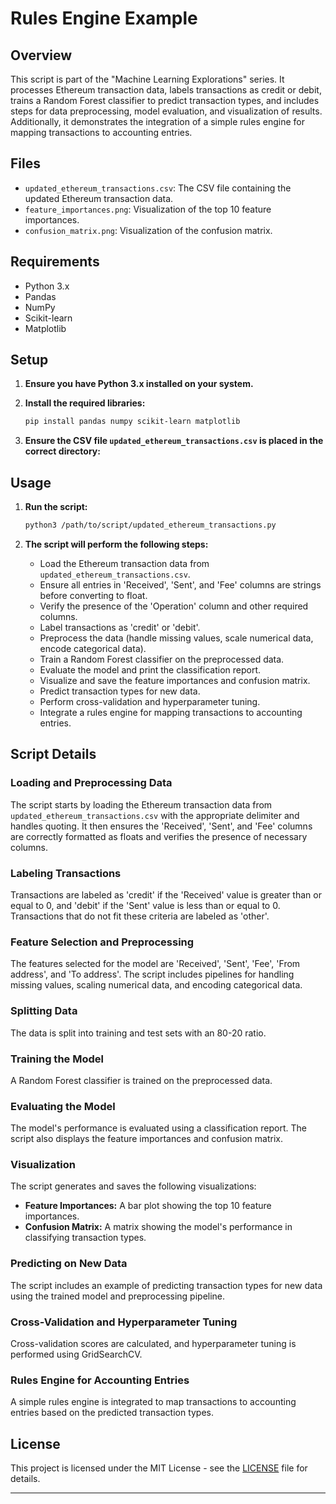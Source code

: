 # Rules Engine Example

## Overview

This script is part of the "Machine Learning Explorations" series. It processes Ethereum transaction data, labels transactions as credit or debit, trains a Random Forest classifier to predict transaction types, and includes steps for data preprocessing, model evaluation, and visualization of results. Additionally, it demonstrates the integration of a simple rules engine for mapping transactions to accounting entries.

## Files

- `updated_ethereum_transactions.csv`: The CSV file containing the updated Ethereum transaction data.
- `feature_importances.png`: Visualization of the top 10 feature importances.
- `confusion_matrix.png`: Visualization of the confusion matrix.

## Requirements

- Python 3.x
- Pandas
- NumPy
- Scikit-learn
- Matplotlib

## Setup

1. **Ensure you have Python 3.x installed on your system.**

2. **Install the required libraries:**
    ```sh
    pip install pandas numpy scikit-learn matplotlib
    ```

3. **Ensure the CSV file `updated_ethereum_transactions.csv` is placed in the correct directory:**

## Usage

1. **Run the script:**
    ```sh
    python3 /path/to/script/updated_ethereum_transactions.py
    ```

2. **The script will perform the following steps:**
    - Load the Ethereum transaction data from `updated_ethereum_transactions.csv`.
    - Ensure all entries in 'Received', 'Sent', and 'Fee' columns are strings before converting to float.
    - Verify the presence of the 'Operation' column and other required columns.
    - Label transactions as 'credit' or 'debit'.
    - Preprocess the data (handle missing values, scale numerical data, encode categorical data).
    - Train a Random Forest classifier on the preprocessed data.
    - Evaluate the model and print the classification report.
    - Visualize and save the feature importances and confusion matrix.
    - Predict transaction types for new data.
    - Perform cross-validation and hyperparameter tuning.
    - Integrate a rules engine for mapping transactions to accounting entries.

## Script Details

### Loading and Preprocessing Data

The script starts by loading the Ethereum transaction data from `updated_ethereum_transactions.csv` with the appropriate delimiter and handles quoting. It then ensures the 'Received', 'Sent', and 'Fee' columns are correctly formatted as floats and verifies the presence of necessary columns.

### Labeling Transactions

Transactions are labeled as 'credit' if the 'Received' value is greater than or equal to 0, and 'debit' if the 'Sent' value is less than or equal to 0. Transactions that do not fit these criteria are labeled as 'other'.

### Feature Selection and Preprocessing

The features selected for the model are 'Received', 'Sent', 'Fee', 'From address', and 'To address'. The script includes pipelines for handling missing values, scaling numerical data, and encoding categorical data.

### Splitting Data

The data is split into training and test sets with an 80-20 ratio.

### Training the Model

A Random Forest classifier is trained on the preprocessed data.

### Evaluating the Model

The model's performance is evaluated using a classification report. The script also displays the feature importances and confusion matrix.

### Visualization

The script generates and saves the following visualizations:
- **Feature Importances:** A bar plot showing the top 10 feature importances.
- **Confusion Matrix:** A matrix showing the model's performance in classifying transaction types.

### Predicting on New Data

The script includes an example of predicting transaction types for new data using the trained model and preprocessing pipeline.

### Cross-Validation and Hyperparameter Tuning

Cross-validation scores are calculated, and hyperparameter tuning is performed using GridSearchCV.

### Rules Engine for Accounting Entries

A simple rules engine is integrated to map transactions to accounting entries based on the predicted transaction types.

## License

This project is licensed under the MIT License - see the [LICENSE](../../../LICENSE) file for details.

---

